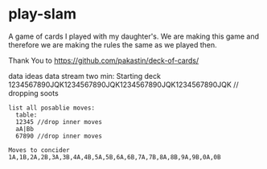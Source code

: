# play-slam
A game of cards I played with my daughter's. We are making this game and therefore we are making the rules the same as we played then.

Thank You to https://github.com/pakastin/deck-of-cards/

data ideas
data stream two min:
Starting deck 1234567890JQK1234567890JQK1234567890JQK1234567890JQK // dropping soots
```
list all posablie moves:
  table:
  12345 //drop inner moves
  aA|Bb
  67890 //drop inner moves
  
Moves to concider
1A,1B,2A,2B,3A,3B,4A,4B,5A,5B,6A,6B,7A,7B,8A,8B,9A,9B,0A,0B
